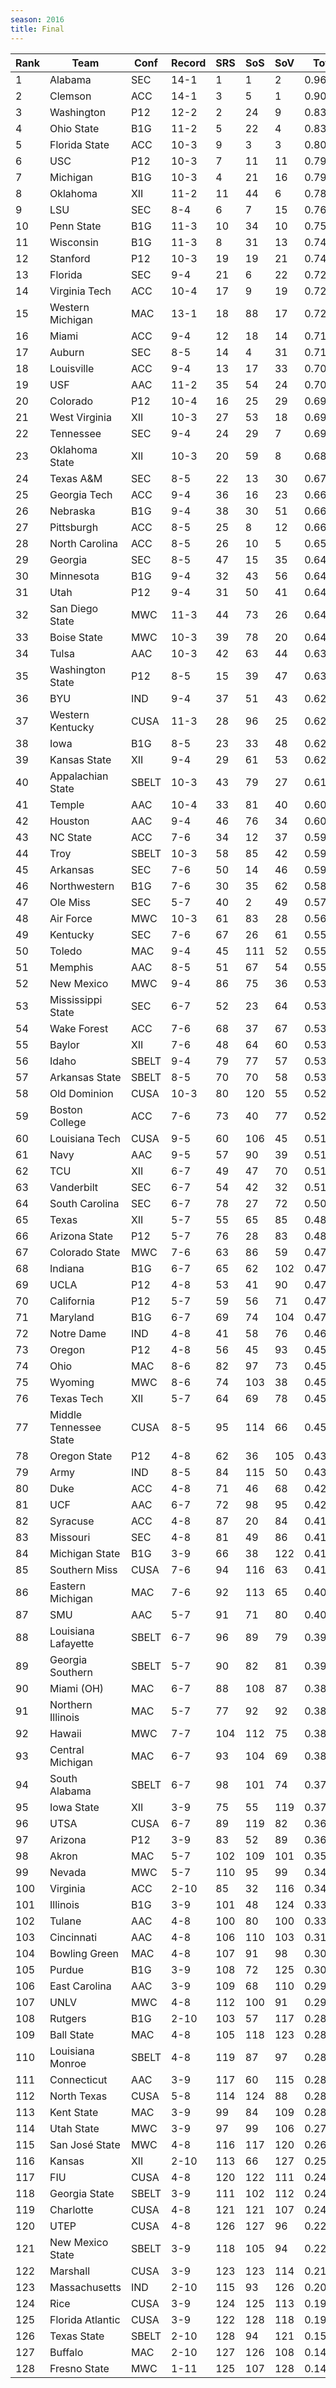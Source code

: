 ```yaml
---
season: 2016
title: Final
---
```

<table class="display"><thead><tr><th>Rank</th><th>Team</th><th>Conf</th><th>Record</th><th>SRS</th><th>SoS</th><th>SoV</th><th>Total</th></tr></thead><tbody>
<tr><td>1</td><td>Alabama</td><td>SEC</td><td>14-1</td><td>1</td><td>1</td><td>2</td><td>0.96667</td></tr>
<tr><td>2</td><td>Clemson</td><td>ACC</td><td>14-1</td><td>3</td><td>5</td><td>1</td><td>0.90662</td></tr>
<tr><td>3</td><td>Washington</td><td>P12</td><td>12-2</td><td>2</td><td>24</td><td>9</td><td>0.83380</td></tr>
<tr><td>4</td><td>Ohio State</td><td>B1G</td><td>11-2</td><td>5</td><td>22</td><td>4</td><td>0.83279</td></tr>
<tr><td>5</td><td>Florida State</td><td>ACC</td><td>10-3</td><td>9</td><td>3</td><td>3</td><td>0.80398</td></tr>
<tr><td>6</td><td>USC</td><td>P12</td><td>10-3</td><td>7</td><td>11</td><td>11</td><td>0.79618</td></tr>
<tr><td>7</td><td>Michigan</td><td>B1G</td><td>10-3</td><td>4</td><td>21</td><td>16</td><td>0.79268</td></tr>
<tr><td>8</td><td>Oklahoma</td><td>XII</td><td>11-2</td><td>11</td><td>44</td><td>6</td><td>0.78076</td></tr>
<tr><td>9</td><td>LSU</td><td>SEC</td><td>8-4</td><td>6</td><td>7</td><td>15</td><td>0.76098</td></tr>
<tr><td>10</td><td>Penn State</td><td>B1G</td><td>11-3</td><td>10</td><td>34</td><td>10</td><td>0.75454</td></tr>
<tr><td>11</td><td>Wisconsin</td><td>B1G</td><td>11-3</td><td>8</td><td>31</td><td>13</td><td>0.74680</td></tr>
<tr><td>12</td><td>Stanford</td><td>P12</td><td>10-3</td><td>19</td><td>19</td><td>21</td><td>0.74311</td></tr>
<tr><td>13</td><td>Florida</td><td>SEC</td><td>9-4</td><td>21</td><td>6</td><td>22</td><td>0.72827</td></tr>
<tr><td>14</td><td>Virginia Tech</td><td>ACC</td><td>10-4</td><td>17</td><td>9</td><td>19</td><td>0.72556</td></tr>
<tr><td>15</td><td>Western Michigan</td><td>MAC</td><td>13-1</td><td>18</td><td>88</td><td>17</td><td>0.72150</td></tr>
<tr><td>16</td><td>Miami</td><td>ACC</td><td>9-4</td><td>12</td><td>18</td><td>14</td><td>0.71787</td></tr>
<tr><td>17</td><td>Auburn</td><td>SEC</td><td>8-5</td><td>14</td><td>4</td><td>31</td><td>0.71596</td></tr>
<tr><td>18</td><td>Louisville</td><td>ACC</td><td>9-4</td><td>13</td><td>17</td><td>33</td><td>0.70995</td></tr>
<tr><td>19</td><td>USF</td><td>AAC</td><td>11-2</td><td>35</td><td>54</td><td>24</td><td>0.70732</td></tr>
<tr><td>20</td><td>Colorado</td><td>P12</td><td>10-4</td><td>16</td><td>25</td><td>29</td><td>0.69152</td></tr>
<tr><td>21</td><td>West Virginia</td><td>XII</td><td>10-3</td><td>27</td><td>53</td><td>18</td><td>0.69083</td></tr>
<tr><td>22</td><td>Tennessee</td><td>SEC</td><td>9-4</td><td>24</td><td>29</td><td>7</td><td>0.69038</td></tr>
<tr><td>23</td><td>Oklahoma State</td><td>XII</td><td>10-3</td><td>20</td><td>59</td><td>8</td><td>0.68825</td></tr>
<tr><td>24</td><td>Texas A&M</td><td>SEC</td><td>8-5</td><td>22</td><td>13</td><td>30</td><td>0.67291</td></tr>
<tr><td>25</td><td>Georgia Tech</td><td>ACC</td><td>9-4</td><td>36</td><td>16</td><td>23</td><td>0.66513</td></tr>
<tr><td>26</td><td>Nebraska</td><td>B1G</td><td>9-4</td><td>38</td><td>30</td><td>51</td><td>0.66118</td></tr>
<tr><td>27</td><td>Pittsburgh</td><td>ACC</td><td>8-5</td><td>25</td><td>8</td><td>12</td><td>0.66081</td></tr>
<tr><td>28</td><td>North Carolina</td><td>ACC</td><td>8-5</td><td>26</td><td>10</td><td>5</td><td>0.65583</td></tr>
<tr><td>29</td><td>Georgia</td><td>SEC</td><td>8-5</td><td>47</td><td>15</td><td>35</td><td>0.64887</td></tr>
<tr><td>30</td><td>Minnesota</td><td>B1G</td><td>9-4</td><td>32</td><td>43</td><td>56</td><td>0.64625</td></tr>
<tr><td>31</td><td>Utah</td><td>P12</td><td>9-4</td><td>31</td><td>50</td><td>41</td><td>0.64357</td></tr>
<tr><td>32</td><td>San Diego State</td><td>MWC</td><td>11-3</td><td>44</td><td>73</td><td>26</td><td>0.64226</td></tr>
<tr><td>33</td><td>Boise State</td><td>MWC</td><td>10-3</td><td>39</td><td>78</td><td>20</td><td>0.64054</td></tr>
<tr><td>34</td><td>Tulsa</td><td>AAC</td><td>10-3</td><td>42</td><td>63</td><td>44</td><td>0.63527</td></tr>
<tr><td>35</td><td>Washington State</td><td>P12</td><td>8-5</td><td>15</td><td>39</td><td>47</td><td>0.63427</td></tr>
<tr><td>36</td><td>BYU</td><td>IND</td><td>9-4</td><td>37</td><td>51</td><td>43</td><td>0.62988</td></tr>
<tr><td>37</td><td>Western Kentucky</td><td>CUSA</td><td>11-3</td><td>28</td><td>96</td><td>25</td><td>0.62453</td></tr>
<tr><td>38</td><td>Iowa</td><td>B1G</td><td>8-5</td><td>23</td><td>33</td><td>48</td><td>0.62398</td></tr>
<tr><td>39</td><td>Kansas State</td><td>XII</td><td>9-4</td><td>29</td><td>61</td><td>53</td><td>0.62360</td></tr>
<tr><td>40</td><td>Appalachian State</td><td>SBELT</td><td>10-3</td><td>43</td><td>79</td><td>27</td><td>0.61403</td></tr>
<tr><td>41</td><td>Temple</td><td>AAC</td><td>10-4</td><td>33</td><td>81</td><td>40</td><td>0.60843</td></tr>
<tr><td>42</td><td>Houston</td><td>AAC</td><td>9-4</td><td>46</td><td>76</td><td>34</td><td>0.60188</td></tr>
<tr><td>43</td><td>NC State</td><td>ACC</td><td>7-6</td><td>34</td><td>12</td><td>37</td><td>0.59924</td></tr>
<tr><td>44</td><td>Troy</td><td>SBELT</td><td>10-3</td><td>58</td><td>85</td><td>42</td><td>0.59498</td></tr>
<tr><td>45</td><td>Arkansas</td><td>SEC</td><td>7-6</td><td>50</td><td>14</td><td>46</td><td>0.59053</td></tr>
<tr><td>46</td><td>Northwestern</td><td>B1G</td><td>7-6</td><td>30</td><td>35</td><td>62</td><td>0.58631</td></tr>
<tr><td>47</td><td>Ole Miss</td><td>SEC</td><td>5-7</td><td>40</td><td>2</td><td>49</td><td>0.57893</td></tr>
<tr><td>48</td><td>Air Force</td><td>MWC</td><td>10-3</td><td>61</td><td>83</td><td>28</td><td>0.56052</td></tr>
<tr><td>49</td><td>Kentucky</td><td>SEC</td><td>7-6</td><td>67</td><td>26</td><td>61</td><td>0.55688</td></tr>
<tr><td>50</td><td>Toledo</td><td>MAC</td><td>9-4</td><td>45</td><td>111</td><td>52</td><td>0.55615</td></tr>
<tr><td>51</td><td>Memphis</td><td>AAC</td><td>8-5</td><td>51</td><td>67</td><td>54</td><td>0.55021</td></tr>
<tr><td>52</td><td>New Mexico</td><td>MWC</td><td>9-4</td><td>86</td><td>75</td><td>36</td><td>0.53803</td></tr>
<tr><td>53</td><td>Mississippi State</td><td>SEC</td><td>6-7</td><td>52</td><td>23</td><td>64</td><td>0.53739</td></tr>
<tr><td>54</td><td>Wake Forest</td><td>ACC</td><td>7-6</td><td>68</td><td>37</td><td>67</td><td>0.53575</td></tr>
<tr><td>55</td><td>Baylor</td><td>XII</td><td>7-6</td><td>48</td><td>64</td><td>60</td><td>0.53303</td></tr>
<tr><td>56</td><td>Idaho</td><td>SBELT</td><td>9-4</td><td>79</td><td>77</td><td>57</td><td>0.53193</td></tr>
<tr><td>57</td><td>Arkansas State</td><td>SBELT</td><td>8-5</td><td>70</td><td>70</td><td>58</td><td>0.53028</td></tr>
<tr><td>58</td><td>Old Dominion</td><td>CUSA</td><td>10-3</td><td>80</td><td>120</td><td>55</td><td>0.52909</td></tr>
<tr><td>59</td><td>Boston College</td><td>ACC</td><td>7-6</td><td>73</td><td>40</td><td>77</td><td>0.52628</td></tr>
<tr><td>60</td><td>Louisiana Tech</td><td>CUSA</td><td>9-5</td><td>60</td><td>106</td><td>45</td><td>0.51964</td></tr>
<tr><td>61</td><td>Navy</td><td>AAC</td><td>9-5</td><td>57</td><td>90</td><td>39</td><td>0.51863</td></tr>
<tr><td>62</td><td>TCU</td><td>XII</td><td>6-7</td><td>49</td><td>47</td><td>70</td><td>0.51814</td></tr>
<tr><td>63</td><td>Vanderbilt</td><td>SEC</td><td>6-7</td><td>54</td><td>42</td><td>32</td><td>0.51396</td></tr>
<tr><td>64</td><td>South Carolina</td><td>SEC</td><td>6-7</td><td>78</td><td>27</td><td>72</td><td>0.50949</td></tr>
<tr><td>65</td><td>Texas</td><td>XII</td><td>5-7</td><td>55</td><td>65</td><td>85</td><td>0.48878</td></tr>
<tr><td>66</td><td>Arizona State</td><td>P12</td><td>5-7</td><td>76</td><td>28</td><td>83</td><td>0.48625</td></tr>
<tr><td>67</td><td>Colorado State</td><td>MWC</td><td>7-6</td><td>63</td><td>86</td><td>59</td><td>0.47843</td></tr>
<tr><td>68</td><td>Indiana</td><td>B1G</td><td>6-7</td><td>65</td><td>62</td><td>102</td><td>0.47683</td></tr>
<tr><td>69</td><td>UCLA</td><td>P12</td><td>4-8</td><td>53</td><td>41</td><td>90</td><td>0.47401</td></tr>
<tr><td>70</td><td>California</td><td>P12</td><td>5-7</td><td>59</td><td>56</td><td>71</td><td>0.47215</td></tr>
<tr><td>71</td><td>Maryland</td><td>B1G</td><td>6-7</td><td>69</td><td>74</td><td>104</td><td>0.47072</td></tr>
<tr><td>72</td><td>Notre Dame</td><td>IND</td><td>4-8</td><td>41</td><td>58</td><td>76</td><td>0.46856</td></tr>
<tr><td>73</td><td>Oregon</td><td>P12</td><td>4-8</td><td>56</td><td>45</td><td>93</td><td>0.45854</td></tr>
<tr><td>74</td><td>Ohio</td><td>MAC</td><td>8-6</td><td>82</td><td>97</td><td>73</td><td>0.45660</td></tr>
<tr><td>75</td><td>Wyoming</td><td>MWC</td><td>8-6</td><td>74</td><td>103</td><td>38</td><td>0.45569</td></tr>
<tr><td>76</td><td>Texas Tech</td><td>XII</td><td>5-7</td><td>64</td><td>69</td><td>78</td><td>0.45383</td></tr>
<tr><td>77</td><td>Middle Tennessee State</td><td>CUSA</td><td>8-5</td><td>95</td><td>114</td><td>66</td><td>0.45091</td></tr>
<tr><td>78</td><td>Oregon State</td><td>P12</td><td>4-8</td><td>62</td><td>36</td><td>105</td><td>0.43975</td></tr>
<tr><td>79</td><td>Army</td><td>IND</td><td>8-5</td><td>84</td><td>115</td><td>50</td><td>0.43132</td></tr>
<tr><td>80</td><td>Duke</td><td>ACC</td><td>4-8</td><td>71</td><td>46</td><td>68</td><td>0.42914</td></tr>
<tr><td>81</td><td>UCF</td><td>AAC</td><td>6-7</td><td>72</td><td>98</td><td>95</td><td>0.42691</td></tr>
<tr><td>82</td><td>Syracuse</td><td>ACC</td><td>4-8</td><td>87</td><td>20</td><td>84</td><td>0.41683</td></tr>
<tr><td>83</td><td>Missouri</td><td>SEC</td><td>4-8</td><td>81</td><td>49</td><td>86</td><td>0.41678</td></tr>
<tr><td>84</td><td>Michigan State</td><td>B1G</td><td>3-9</td><td>66</td><td>38</td><td>122</td><td>0.41237</td></tr>
<tr><td>85</td><td>Southern Miss</td><td>CUSA</td><td>7-6</td><td>94</td><td>116</td><td>63</td><td>0.41165</td></tr>
<tr><td>86</td><td>Eastern Michigan</td><td>MAC</td><td>7-6</td><td>92</td><td>113</td><td>65</td><td>0.40695</td></tr>
<tr><td>87</td><td>SMU</td><td>AAC</td><td>5-7</td><td>91</td><td>71</td><td>80</td><td>0.40203</td></tr>
<tr><td>88</td><td>Louisiana Lafayette</td><td>SBELT</td><td>6-7</td><td>96</td><td>89</td><td>79</td><td>0.39090</td></tr>
<tr><td>89</td><td>Georgia Southern</td><td>SBELT</td><td>5-7</td><td>90</td><td>82</td><td>81</td><td>0.39002</td></tr>
<tr><td>90</td><td>Miami (OH)</td><td>MAC</td><td>6-7</td><td>88</td><td>108</td><td>87</td><td>0.38856</td></tr>
<tr><td>91</td><td>Northern Illinois</td><td>MAC</td><td>5-7</td><td>77</td><td>92</td><td>92</td><td>0.38849</td></tr>
<tr><td>92</td><td>Hawaii</td><td>MWC</td><td>7-7</td><td>104</td><td>112</td><td>75</td><td>0.38204</td></tr>
<tr><td>93</td><td>Central Michigan</td><td>MAC</td><td>6-7</td><td>93</td><td>104</td><td>69</td><td>0.38175</td></tr>
<tr><td>94</td><td>South Alabama</td><td>SBELT</td><td>6-7</td><td>98</td><td>101</td><td>74</td><td>0.37785</td></tr>
<tr><td>95</td><td>Iowa State</td><td>XII</td><td>3-9</td><td>75</td><td>55</td><td>119</td><td>0.37006</td></tr>
<tr><td>96</td><td>UTSA</td><td>CUSA</td><td>6-7</td><td>89</td><td>119</td><td>82</td><td>0.36868</td></tr>
<tr><td>97</td><td>Arizona</td><td>P12</td><td>3-9</td><td>83</td><td>52</td><td>89</td><td>0.36780</td></tr>
<tr><td>98</td><td>Akron</td><td>MAC</td><td>5-7</td><td>102</td><td>109</td><td>101</td><td>0.35193</td></tr>
<tr><td>99</td><td>Nevada</td><td>MWC</td><td>5-7</td><td>110</td><td>95</td><td>99</td><td>0.34095</td></tr>
<tr><td>100</td><td>Virginia</td><td>ACC</td><td>2-10</td><td>85</td><td>32</td><td>116</td><td>0.34004</td></tr>
<tr><td>101</td><td>Illinois</td><td>B1G</td><td>3-9</td><td>101</td><td>48</td><td>124</td><td>0.33682</td></tr>
<tr><td>102</td><td>Tulane</td><td>AAC</td><td>4-8</td><td>100</td><td>80</td><td>100</td><td>0.33302</td></tr>
<tr><td>103</td><td>Cincinnati</td><td>AAC</td><td>4-8</td><td>106</td><td>110</td><td>103</td><td>0.31518</td></tr>
<tr><td>104</td><td>Bowling Green</td><td>MAC</td><td>4-8</td><td>107</td><td>91</td><td>98</td><td>0.30738</td></tr>
<tr><td>105</td><td>Purdue</td><td>B1G</td><td>3-9</td><td>108</td><td>72</td><td>125</td><td>0.30220</td></tr>
<tr><td>106</td><td>East Carolina</td><td>AAC</td><td>3-9</td><td>109</td><td>68</td><td>110</td><td>0.29520</td></tr>
<tr><td>107</td><td>UNLV</td><td>MWC</td><td>4-8</td><td>112</td><td>100</td><td>91</td><td>0.29111</td></tr>
<tr><td>108</td><td>Rutgers</td><td>B1G</td><td>2-10</td><td>103</td><td>57</td><td>117</td><td>0.28974</td></tr>
<tr><td>109</td><td>Ball State</td><td>MAC</td><td>4-8</td><td>105</td><td>118</td><td>123</td><td>0.28405</td></tr>
<tr><td>110</td><td>Louisiana Monroe</td><td>SBELT</td><td>4-8</td><td>119</td><td>87</td><td>97</td><td>0.28399</td></tr>
<tr><td>111</td><td>Connecticut</td><td>AAC</td><td>3-9</td><td>117</td><td>60</td><td>115</td><td>0.28228</td></tr>
<tr><td>112</td><td>North Texas</td><td>CUSA</td><td>5-8</td><td>114</td><td>124</td><td>88</td><td>0.28220</td></tr>
<tr><td>113</td><td>Kent State</td><td>MAC</td><td>3-9</td><td>99</td><td>84</td><td>109</td><td>0.28132</td></tr>
<tr><td>114</td><td>Utah State</td><td>MWC</td><td>3-9</td><td>97</td><td>99</td><td>106</td><td>0.27163</td></tr>
<tr><td>115</td><td>San José State</td><td>MWC</td><td>4-8</td><td>116</td><td>117</td><td>120</td><td>0.26840</td></tr>
<tr><td>116</td><td>Kansas</td><td>XII</td><td>2-10</td><td>113</td><td>66</td><td>127</td><td>0.25141</td></tr>
<tr><td>117</td><td>FIU</td><td>CUSA</td><td>4-8</td><td>120</td><td>122</td><td>111</td><td>0.24685</td></tr>
<tr><td>118</td><td>Georgia State</td><td>SBELT</td><td>3-9</td><td>111</td><td>102</td><td>112</td><td>0.24546</td></tr>
<tr><td>119</td><td>Charlotte</td><td>CUSA</td><td>4-8</td><td>121</td><td>121</td><td>107</td><td>0.24336</td></tr>
<tr><td>120</td><td>UTEP</td><td>CUSA</td><td>4-8</td><td>126</td><td>127</td><td>96</td><td>0.22446</td></tr>
<tr><td>121</td><td>New Mexico State</td><td>SBELT</td><td>3-9</td><td>118</td><td>105</td><td>94</td><td>0.22249</td></tr>
<tr><td>122</td><td>Marshall</td><td>CUSA</td><td>3-9</td><td>123</td><td>123</td><td>114</td><td>0.21498</td></tr>
<tr><td>123</td><td>Massachusetts</td><td>IND</td><td>2-10</td><td>115</td><td>93</td><td>126</td><td>0.20201</td></tr>
<tr><td>124</td><td>Rice</td><td>CUSA</td><td>3-9</td><td>124</td><td>125</td><td>113</td><td>0.19954</td></tr>
<tr><td>125</td><td>Florida Atlantic</td><td>CUSA</td><td>3-9</td><td>122</td><td>128</td><td>118</td><td>0.19867</td></tr>
<tr><td>126</td><td>Texas State</td><td>SBELT</td><td>2-10</td><td>128</td><td>94</td><td>121</td><td>0.15435</td></tr>
<tr><td>127</td><td>Buffalo</td><td>MAC</td><td>2-10</td><td>127</td><td>126</td><td>108</td><td>0.14149</td></tr>
<tr><td>128</td><td>Fresno State</td><td>MWC</td><td>1-11</td><td>125</td><td>107</td><td>128</td><td>0.14144</td></tr>
</tbody></table>
